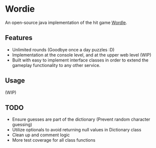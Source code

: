# Wordie
An open-source java implementation of the hit game [Wordle](https://www.powerlanguage.co.uk/wordle/).
## Features
- Unlimited rounds (Goodbye once a day puzzles :D)
- Implementation at the console level, and at the upper web level (WIP)
- Built with easy to implement interface classes in order to extend the gameplay functionality to any other service. 
## Usage
(WIP)

## TODO
- Ensure guesses are part of the dictionary (Prevent random character guessing)
- Utilize optionals to avoid returning null values in Dictionary class
- Clean up and comment logic
- More test coverage for all class functions
